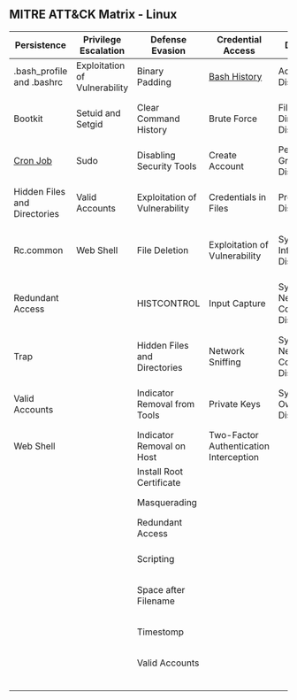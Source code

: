 ## MITRE ATT&CK Matrix - Linux

| ﻿Persistence                  | Privilege Escalation          | Defense Evasion               | Credential Access                      | Discovery                              | Lateral Movement                | Execution                | Collection                     | Exfiltration                                  | Command and Control                     |
|------------------------------|-------------------------------|-------------------------------|----------------------------------------|----------------------------------------|---------------------------------|--------------------------|--------------------------------|-----------------------------------------------|-----------------------------------------|
| .bash_profile and .bashrc    | Exploitation of Vulnerability | Binary Padding                | [Bash History](Credential_Access/Bash_History.md)                           | Account Discovery                      | Application Deployment Software | Command-Line Interface   | Audio Capture                  | Automated Exfiltration                        | Commonly Used Port                      |
| Bootkit                      | Setuid and Setgid             | Clear Command History         | Brute Force                            | File and Directory Discovery           | Exploitation of Vulnerability   | Graphical User Interface | Automated Collection           | Data Compressed                               | Communication Through Removable Media   |
| [Cron Job](Persistence/Cron_Job.md)                     | Sudo                          | Disabling Security Tools      | Create Account                         | Permission Groups Discovery            | Remote File Copy                | Scripting                | Clipboard Data                 | Data Encrypted                                | Connection Proxy                        |
| Hidden Files and Directories | Valid Accounts                | Exploitation of Vulnerability | Credentials in Files                   | Process Discovery                      | Remote Services                 | Source                   | Data Staged                    | Data Transfer Size Limits                     | Custom Command and Control Protocol     |
| Rc.common                    | Web Shell                     | File Deletion                 | Exploitation of Vulnerability          | System Information Discovery           | Third-party Software            | Space after Filename     | Data from Local System         | Exfiltration Over Alternative Protocol        | Custom Cryptographic Protocol           |
| Redundant Access             |                               | HISTCONTROL                   | Input Capture                          | System Network Configuration Discovery |                                 | Third-party Software     | Data from Network Shared Drive | Exfiltration Over Command and Control Channel | Data Encoding                           |
| Trap                         |                               | Hidden Files and Directories  | Network Sniffing                       | System Network Connections Discovery   |                                 | Trap                     | Data from Removable Media      | Exfiltration Over Other Network Medium        | Data Obfuscation                        |
| Valid Accounts               |                               | Indicator Removal from Tools  | Private Keys                           | System Owner/User Discovery            |                                 |                          | Input Capture                  | Exfiltration Over Physical Medium             | Fallback Channels                       |
| Web Shell                    |                               | Indicator Removal on Host     | Two-Factor Authentication Interception |                                        |                                 |                          | Screen Capture                 | Scheduled Transfer                            | Multi-Stage Channels                    |
|                              |                               | Install Root Certificate      |                                        |                                        |                                 |                          |                                |                                               | Multiband Communication                 |
|                              |                               | Masquerading                  |                                        |                                        |                                 |                          |                                |                                               | Multilayer Encryption                   |
|                              |                               | Redundant Access              |                                        |                                        |                                 |                          |                                |                                               | Remote File Copy                        |
|                              |                               | Scripting                     |                                        |                                        |                                 |                          |                                |                                               | Standard Application Layer Protocol     |
|                              |                               | Space after Filename          |                                        |                                        |                                 |                          |                                |                                               | Standard Cryptographic Protocol         |
|                              |                               | Timestomp                     |                                        |                                        |                                 |                          |                                |                                               | Standard Non-Application Layer Protocol |
|                              |                               | Valid Accounts                |                                        |                                        |                                 |                          |                                |                                               | Uncommonly Used Port                    |
|                              |                               |                               |                                        |                                        |                                 |                          |                                |                                               | Web Service                             |
